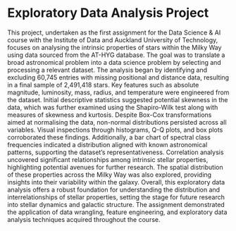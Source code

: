 # Exploratory Data Analysis Project
 This project, undertaken as the first assignment for the Data Science & AI course with the Institute of Data and Auckland University of Technology, focuses on analysing the intrinsic properties of stars within the Milky Way using data sourced from the AT-HYG database. The goal was to translate a broad astronomical problem into a data science problem by selecting and processing a relevant dataset.  The analysis began by identifying and excluding 60,745 entries with missing positional and distance data, resulting in a final sample of 2,491,418 stars. Key features such as absolute magnitude, luminosity, mass, radius, and temperature were engineered from the dataset. Initial descriptive statistics suggested potential skewness in the data, which was further examined using the Shapiro-Wilk test along with measures of skewness and kurtosis. Despite Box-Cox transformations aimed at normalising the data, non-normal distributions persisted across all variables.  Visual inspections through histograms, Q-Q plots, and box plots corroborated these findings. Additionally, a bar chart of spectral class frequencies indicated a distribution aligned with known astronomical patterns, supporting the dataset’s representativeness. Correlation analysis uncovered significant relationships among intrinsic stellar properties, highlighting potential avenues for further research.  The spatial distribution of these properties across the Milky Way was also explored, providing insights into their variability within the galaxy.  Overall, this exploratory data analysis offers a robust foundation for understanding the distribution and interrelationships of stellar properties, setting the stage for future research into stellar dynamics and galactic structure. The assignment demonstrated the application of data wrangling, feature engineering, and exploratory data analysis techniques acquired throughout the course.
